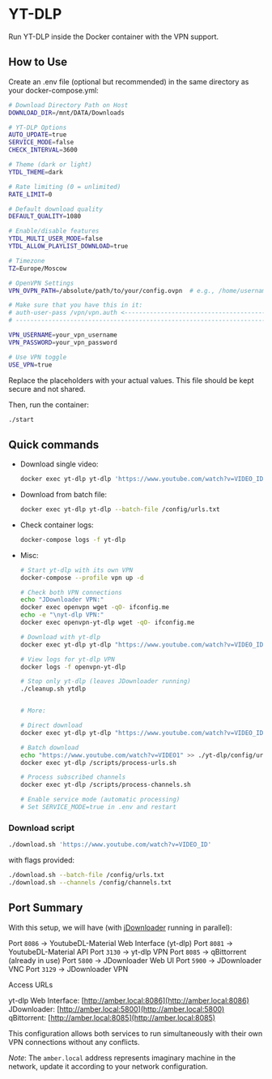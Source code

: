 # YT-DLP

Run YT-DLP inside the Docker container with the VPN support.

## How to Use

Create an .env file (optional but recommended) in the same directory as your docker-compose.yml:

```bash
# Download Directory Path on Host
DOWNLOAD_DIR=/mnt/DATA/Downloads

# YT-DLP Options
AUTO_UPDATE=true
SERVICE_MODE=false
CHECK_INTERVAL=3600

# Theme (dark or light)
YTDL_THEME=dark

# Rate limiting (0 = unlimited)
RATE_LIMIT=0

# Default download quality
DEFAULT_QUALITY=1080

# Enable/disable features
YTDL_MULTI_USER_MODE=false
YTDL_ALLOW_PLAYLIST_DOWNLOAD=true

# Timezone
TZ=Europe/Moscow

# OpenVPN Settings
VPN_OVPN_PATH=/absolute/path/to/your/config.ovpn  # e.g., /home/username/vpn/config.ovpn

# Make sure that you have this in it:
# auth-user-pass /vpn/vpn.auth <-------------------------------------------------------- !!! 
# ---------------------------------------------------------------------------------------

VPN_USERNAME=your_vpn_username
VPN_PASSWORD=your_vpn_password

# Use VPN toggle
USE_VPN=true
```

Replace the placeholders with your actual values. This file should be kept secure and not shared.

Then, run the container:

```bash
./start
```

## Quick commands

- Download single video:

    ```bash
    docker exec yt-dlp yt-dlp 'https://www.youtube.com/watch?v=VIDEO_ID'
    ```

- Download from batch file:

    ```bash
    docker exec yt-dlp yt-dlp --batch-file /config/urls.txt
    ```

- Check container logs:

    ```bash
    docker-compose logs -f yt-dlp
    ```

- Misc:

    ```bash
    # Start yt-dlp with its own VPN
    docker-compose --profile vpn up -d

    # Check both VPN connections
    echo "JDownloader VPN:"
    docker exec openvpn wget -qO- ifconfig.me
    echo -e "\nyt-dlp VPN:"
    docker exec openvpn-yt-dlp wget -qO- ifconfig.me

    # Download with yt-dlp
    docker exec yt-dlp yt-dlp "https://www.youtube.com/watch?v=VIDEO_ID"

    # View logs for yt-dlp VPN
    docker logs -f openvpn-yt-dlp

    # Stop only yt-dlp (leaves JDownloader running)
    ./cleanup.sh ytdlp


    # More:

    # Direct download
    docker exec yt-dlp yt-dlp "https://www.youtube.com/watch?v=VIDEO_ID"

    # Batch download
    echo "https://www.youtube.com/watch?v=VIDEO1" >> ./yt-dlp/config/urls.txt
    docker exec yt-dlp /scripts/process-urls.sh

    # Process subscribed channels
    docker exec yt-dlp /scripts/process-channels.sh

    # Enable service mode (automatic processing)
    # Set SERVICE_MODE=true in .env and restart
    ```

### Download script

```bash
./download.sh 'https://www.youtube.com/watch?v=VIDEO_ID'
```

with flags provided:

```bash
./download.sh --batch-file /config/urls.txt
./download.sh --channels /config/channels.txt
```

## Port Summary

With this setup, we will have (with [jDownloader](https://github.com/milos85vasic/jDownloader) running in parallel):

Port `8086` → YoutubeDL-Material Web Interface (yt-dlp)
Port `8081` → YoutubeDL-Material API
Port `3130` → yt-dlp VPN
Port `8085` → qBittorrent (already in use)
Port `5800` → JDownloader Web UI
Port `5900` → JDownloader VNC
Port `3129` → JDownloader VPN

Access URLs

yt-dlp Web Interface: [http://amber.local:8086](http://amber.local:8086)
JDownloader: [http://amber.local:5800](http://amber.local:5800)
qBittorrent: [http://amber.local:8085](http://amber.local:8085)

This configuration allows both services to run simultaneously with their own VPN connections without any conflicts.

*Note*: The `amber.local` address represents imaginary machine in the network, update it according to your network configuration.
